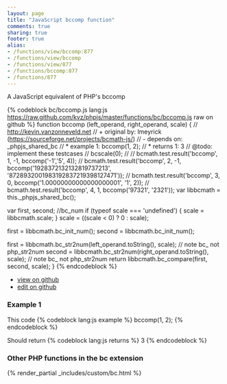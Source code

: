 ```yaml
---
layout: page
title: "JavaScript bccomp function"
comments: true
sharing: true
footer: true
alias:
- /functions/view/bccomp:877
- /functions/view/bccomp
- /functions/view/877
- /functions/bccomp:877
- /functions/877
---
```

<!-- Generated by Rakefile:build -->
A JavaScript equivalent of PHP's bccomp

{% codeblock bc/bccomp.js lang:js https://raw.github.com/kvz/phpjs/master/functions/bc/bccomp.js raw on github %}
function bccomp (left_operand, right_operand, scale) {
  // http://kevin.vanzonneveld.net
  // +   original by: lmeyrick (https://sourceforge.net/projects/bcmath-js/)
  // -    depends on: _phpjs_shared_bc
  // *     example 1: bccomp(1, 2);
  // *     returns 1: 3
  //  @todo: implement these testcases
  //        bcscale(0);
  //
  //        bcmath.test.result('bccomp', 1, -1, bccomp('-1','5', 4));
  //        bcmath.test.result('bccomp', 2, -1, bccomp('1928372132132819737213', '8728932001983192837219398127471'));
  //        bcmath.test.result('bccomp', 3,  0, bccomp('1.00000000000000000001', '1', 2));
  //        bcmath.test.result('bccomp', 4,  1, bccomp('97321', '2321'));
  var libbcmath = this._phpjs_shared_bc();

  var first, second; //bc_num
  if (typeof scale === 'undefined') {
    scale = libbcmath.scale;
  }
  scale = ((scale < 0) ? 0 : scale);

  first = libbcmath.bc_init_num();
  second = libbcmath.bc_init_num();

  first = libbcmath.bc_str2num(left_operand.toString(), scale); // note bc_ not php_str2num
  second = libbcmath.bc_str2num(right_operand.toString(), scale); // note bc_ not php_str2num
  return libbcmath.bc_compare(first, second, scale);
}
{% endcodeblock %}

 - [view on github](https://github.com/kvz/phpjs/blob/master/functions/bc/bccomp.js)
 - [edit on github](https://github.com/kvz/phpjs/edit/master/functions/bc/bccomp.js)

### Example 1
This code
{% codeblock lang:js example %}
bccomp(1, 2);
{% endcodeblock %}

Should return
{% codeblock lang:js returns %}
3
{% endcodeblock %}


### Other PHP functions in the bc extension
{% render_partial _includes/custom/bc.html %}
